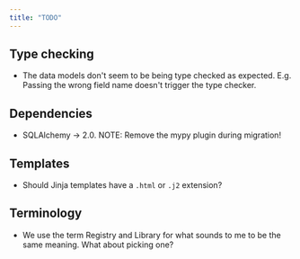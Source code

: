 ```yaml
---
title: "TODO"
---
```



## Type checking

* The data models don't seem to be being type checked as expected. E.g. Passing the
  wrong field name doesn't trigger the type checker.


## Dependencies

* SQLAlchemy -> 2.0. NOTE: Remove the mypy plugin during migration!


## Templates

* Should Jinja templates have a `.html` or `.j2` extension?


## Terminology

* We use the term Registry and Library for what sounds to me to be the same
  meaning. What about picking one?
